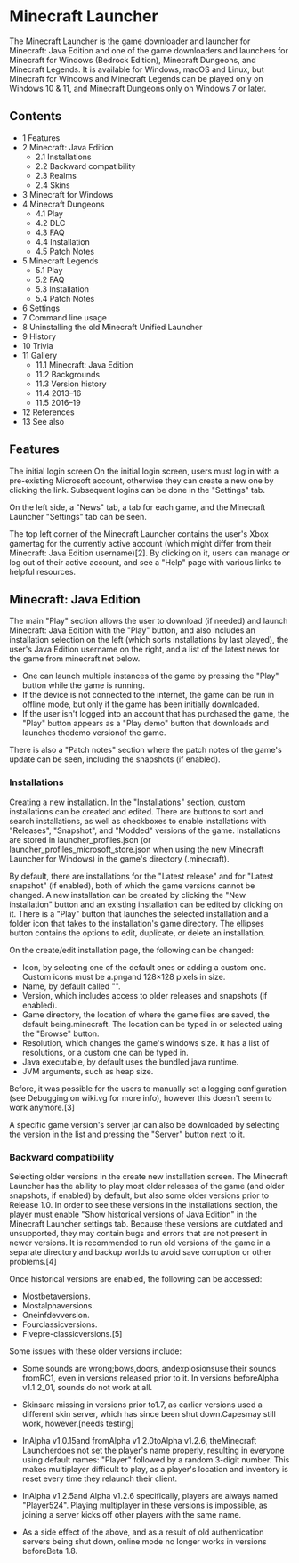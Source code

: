 # Minecraft Launcher
The Minecraft Launcher is the game downloader and launcher for Minecraft: Java Edition and one of the game downloaders and launchers for Minecraft for Windows (Bedrock Edition), Minecraft Dungeons, and Minecraft Legends. It is available for Windows, macOS and Linux, but Minecraft for Windows and Minecraft Legends can be played only on Windows 10 & 11, and Minecraft Dungeons only on Windows 7 or later.

## Contents
- 1 Features
- 2 Minecraft: Java Edition
	- 2.1 Installations
	- 2.2 Backward compatibility
	- 2.3 Realms
	- 2.4 Skins
- 3 Minecraft for Windows
- 4 Minecraft Dungeons
	- 4.1 Play
	- 4.2 DLC
	- 4.3 FAQ
	- 4.4 Installation
	- 4.5 Patch Notes
- 5 Minecraft Legends
	- 5.1 Play
	- 5.2 FAQ
	- 5.3 Installation
	- 5.4 Patch Notes
- 6 Settings
- 7 Command line usage
- 8 Uninstalling the old Minecraft Unified Launcher
- 9 History
- 10 Trivia
- 11 Gallery
	- 11.1 Minecraft: Java Edition
	- 11.2 Backgrounds
	- 11.3 Version history
	- 11.4 2013–16
	- 11.5 2016–19
- 12 References
- 13 See also

## Features
The initial login screen
On the initial login screen, users must log in with a pre-existing Microsoft account, otherwise they can create a new one by clicking the link. Subsequent logins can be done in the "Settings" tab.

On the left side, a "News" tab, a tab for each game, and the Minecraft Launcher "Settings" tab can be seen.

The top left corner of the Minecraft Launcher contains the user's Xbox gamertag for the currently active account (which might differ from their Minecraft: Java Edition username)[2]. By clicking on it, users can manage or log out of their active account, and see a "Help" page with various links to helpful resources.

## Minecraft: Java Edition
The main "Play" section allows the user to download (if needed) and launch Minecraft: Java Edition with the "Play" button, and also includes an installation selection on the left (which sorts installations by last played), the user's Java Edition username on the right, and a list of the latest news for the game from minecraft.net below. 

- One can launch multiple instances of the game by pressing the "Play" button while the game is running.
- If the device is not connected to the internet, the game can be run in offline mode, but only if the game has been initially downloaded.
- If the user isn't logged into an account that has purchased the game, the "Play" button appears as a "Play demo" button that downloads and launches thedemo versionof the game.

There is also a "Patch notes" section where the patch notes of the game's update can be seen, including the snapshots (if enabled).

### Installations


Creating a new installation.
In the "Installations" section, custom installations can be created and edited. There are buttons to sort and search installations, as well as checkboxes to enable installations with "Releases", "Snapshot", and "Modded" versions of the game. Installations are stored in launcher_profiles.json (or launcher_profiles_microsoft_store.json when using the new Minecraft Launcher for Windows) in the game's directory (.minecraft).

By default, there are installations for the "Latest release" and for "Latest snapshot" (if enabled), both of which the game versions cannot be changed. A new installation can be created by clicking the "New installation" button and an existing installation can be edited by clicking on it. There is a "Play" button that launches the selected installation and a folder icon that takes to the installation's game directory. The ellipses button contains the options to edit, duplicate, or delete an installation.

On the create/edit installation page, the following can be changed:

- Icon, by selecting one of the default ones or adding a custom one. Custom icons must be a.pngand 128×128 pixels in size.
- Name, by default called "<unnamed installation>".
- Version, which includes access to older releases and snapshots (if enabled).
- Game directory, the location of where the game files are saved, the default being.minecraft. The location can be typed in or selected using the "Browse" button.
- Resolution, which changes the game's windows size. It has a list of resolutions, or a custom one can be typed in.
- Java executable, by default uses the bundled java runtime.
- JVM arguments, such as heap size.

Before, it was possible for the users to manually set a logging configuration (see Debugging on wiki.vg for more info), however this doesn't seem to work anymore.[3]

A specific game version's server jar can also be downloaded by selecting the version in the list and pressing the "Server" button next to it.

### Backward compatibility
Selecting older versions in the create new installation screen.
The Minecraft Launcher has the ability to play most older releases of the game (and older snapshots, if enabled) by default, but also some older versions prior to Release 1.0. In order to see these versions in the installations section, the player must enable "Show historical versions of Java Edition" in the Minecraft Launcher settings tab. Because these versions are outdated and unsupported, they may contain bugs and errors that are not present in newer versions. It is recommended to run old versions of the game in a separate directory and backup worlds to avoid save corruption or other problems.[4]

Once historical versions are enabled, the following can be accessed:

- Mostbetaversions.
- Mostalphaversions.
- Oneinfdevversion.
- Fourclassicversions.
- Fivepre-classicversions.[5]

Some issues with these older versions include:

- Some sounds are wrong;bows,doors, andexplosionsuse their sounds fromRC1, even in versions released prior to it. In versions beforeAlpha v1.1.2_01, sounds do not work at all.
- Skinsare missing in versions prior to1.7, as earlier versions used a different skin server, which has since been shut down.Capesmay still work, however.[needs testing]
- InAlpha v1.0.15and fromAlpha v1.2.0toAlpha v1.2.6, theMinecraft Launcherdoes not set the player's name properly, resulting in everyone using default names: "Player" followed by a random 3-digit number. This makes multiplayer difficult to play, as a player's location and inventory is reset every time they relaunch their client.

- InAlpha v1.2.5and Alpha v1.2.6 specifically, players are always named "Player524". Playing multiplayer in these versions is impossible, as joining a server kicks off other players with the same name.

- As a side effect of the above, and as a result of old authentication servers being shut down, online mode no longer works in versions beforeBeta 1.8.

